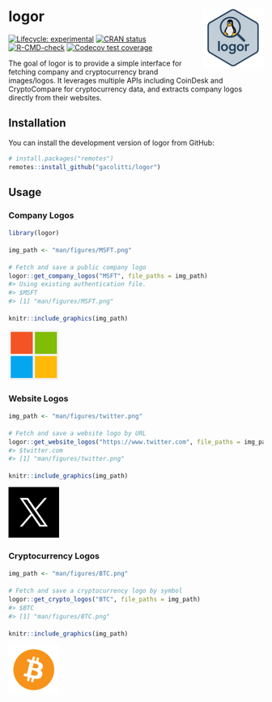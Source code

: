 
<!-- README.md is generated from README.Rmd. Please edit that file -->

# logor <img src="man/figures/logo.png" align="right" height="120" alt="" />

<!-- badges: start -->

[![Lifecycle:
experimental](https://img.shields.io/badge/lifecycle-experimental-orange.svg)](https://lifecycle.r-lib.org/articles/stages.html#experimental)
[![CRAN
status](https://www.r-pkg.org/badges/version/logor)](https://CRAN.R-project.org/package=logor)
[![R-CMD-check](https://github.com/gacolitti/logor/actions/workflows/R-CMD-check.yaml/badge.svg)](https://github.com/gacolitti/logor/actions/workflows/R-CMD-check.yaml)
[![Codecov test
coverage](https://codecov.io/gh/gacolitti/logor/graph/badge.svg)](https://app.codecov.io/gh/gacolitti/logor)
<!-- badges: end -->

The goal of logor is to provide a simple interface for fetching company
and cryptocurrency brand images/logos. It leverages multiple APIs
including CoinDesk and CryptoCompare for cryptocurrency data, and
extracts company logos directly from their websites.

## Installation

You can install the development version of logor from GitHub:

``` r
# install.packages("remotes")
remotes::install_github("gacolitti/logor")
```

## Usage

### Company Logos

``` r
library(logor)

img_path <- "man/figures/MSFT.png"

# Fetch and save a public company logo 
logor::get_company_logos("MSFT", file_paths = img_path)
#> Using existing authentication file.
#> $MSFT
#> [1] "man/figures/MSFT.png"

knitr::include_graphics(img_path)
```

<img src="man/figures/MSFT.png" width="100px" />

### Website Logos

``` r
img_path <- "man/figures/twitter.png"

# Fetch and save a website logo by URL
logor::get_website_logos("https://www.twitter.com", file_paths = img_path)
#> $twitter.com
#> [1] "man/figures/twitter.png"

knitr::include_graphics(img_path)
```

<img src="man/figures/twitter.png" width="100px" />

### Cryptocurrency Logos

``` r
img_path <- "man/figures/BTC.png"

# Fetch and save a cryptocurrency logo by symbol
logor::get_crypto_logos("BTC", file_paths = img_path)
#> $BTC
#> [1] "man/figures/BTC.png"

knitr::include_graphics(img_path)
```

<img src="man/figures/BTC.png" width="100px" />
